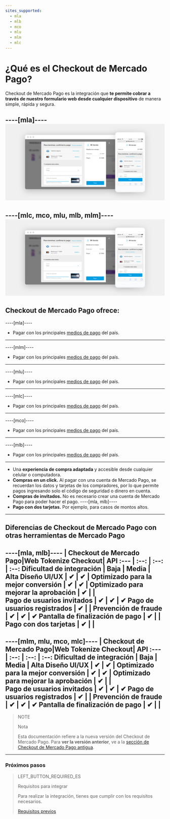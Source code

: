 ```yaml
---
sites_supported:
  - mla
  - mlb
  - mco
  - mlu
  - mlm
  - mlc
---
```


# ¿Qué es el Checkout de Mercado Pago?

Checkout de Mercado Pago es la integración que **te permite cobrar a través de nuestro formulario web desde cualquier dispositivo** de manera simple, rápida y segura.

----[mla]----
![Basic-Checkout](/images/web-payment-checkout/cho-modal-mobile.png)
------------
----[mlc, mco, mlu, mlb, mlm]----
![Basic-Checkout](/images/web-payment-checkout/checkout-modal-sv.png)
------------

## Checkout de Mercado Pago ofrece:

----[mla]----
* Pagar con los principales <a href="https://www.mercadopago.com.ar/ayuda/medios-de-pago-cuotas-promociones_264" target="_blank"> medios de pago</a> del país.
------------
----[mlm]----
* Pagar con los principales <a href="https://www.mercadopago.com.mx/ayuda/medios-de-pago-cuotas-promociones_264" target="_blank"> medios de pago</a> del país.
------------
----[mlu]----
* Pagar con los principales <a href="https://www.mercadopago.com.uy/ayuda/medios-de-pago-cuotas-promociones_264" target="_blank"> medios de pago</a> del país.
------------
----[mlc]----
* Pagar con los principales <a href="https://www.mercadopago.cl/ayuda/medios-de-pago-cuotas-promociones_264" target="_blank"> medios de pago</a> del país.
------------
----[mco]----
* Pagar con los principales <a href="https://www.mercadopago.com.co/ayuda/medios-de-pago-cuotas-promociones_264" target="_blank"> medios de pago</a> del país.
------------
----[mlb]----
* Pagar con los principales <a href="https://www.mercadopago.com.br/ajuda/meios-de-pagamento-parcelamento_265" target="_blank"> medios de pago</a> del país.
------------
* Una **experiencia de compra adaptada** y accesible desde cualquier celular o computadora.  
* **Compras en un click.** Al pagar con una cuenta de Mercado Pago, se recuerdan los datos y tarjetas de los compradores, por lo que permite pagos ingresando solo el código de seguridad o dinero en cuenta.
* **Compras de invitados.** No es necesario crear una cuenta de Mercado Pago para poder hacer el pago.
----[mla, mlb]----
* **Pago con dos tarjetas.** Por ejemplo, para casos de montos altos.
------------

## Diferencias de Checkout de Mercado Pago con otras herramientas de Mercado Pago

----[mla, mlb]----
                                   | Checkout de Mercado Pago|Web Tokenize Checkout|      API
:---  | :--: | :--: | :--:
Dificultad de integración 			  	     |     Baja    |       Media         |     Alta
Diseño UI/UX 							  	           |      ✔      |         ✔           |
Optimizado para la mejor conversión	     |      ✔      |         ✔           |
Optimizado para mejorar la aprobación    |      ✔      |                     |  
Pago de usuarios invitados         	     |      ✔      |         ✔           |      ✔
Pago de usuarios registrados       	     |      ✔      |                     |
Prevención de fraude               	     |      ✔      |         ✔           |      ✔
Pantalla de finalización de pago		     |      ✔      |                     |
Pago con dos tarjetas					           |      ✔      |                     |
------------
----[mlm, mlu, mco, mlc]----
                                   | Checkout de Mercado Pago|Web Tokenize Checkout|      API
:---  | :--: | :--: | :--:
Dificultad de integración 			  	     |     Baja    |       Media         |     Alta
Diseño UI/UX 							  	           |      ✔      |         ✔           |
Optimizado para la mejor conversión	     |      ✔      |         ✔           |
Optimizado para mejorar la aprobación    |      ✔      |                     |  
Pago de usuarios invitados         	     |      ✔      |         ✔           |      ✔
Pago de usuarios registrados       	     |      ✔      |                     |
Prevención de fraude               	     |      ✔      |         ✔           |      ✔
Pantalla de finalización de pago		     |      ✔      |                     |
------------

> NOTE
>
> Nota
>
> Esta documentación refiere a la nueva versión del Checkout de Mercado Pago. Para **ver la versión anterior**, ve a la [sección de Checkout de Mercado Pago antigua](https://www.mercadopago.com.ar/developers/es/guides/payments/web-payment-checkout/v1/introduction/).

---

### Próximos pasos

> LEFT_BUTTON_REQUIRED_ES
>
> Requisitos para integrar
>
> Para realizar la integración, tienes que cumplir con los requisitos necesarios.
>
> [Requisitos previos](http://www.mercadopago.com.ar/developers/es/guides/payments/web-payment-checkout/previous-requirements/)
>

